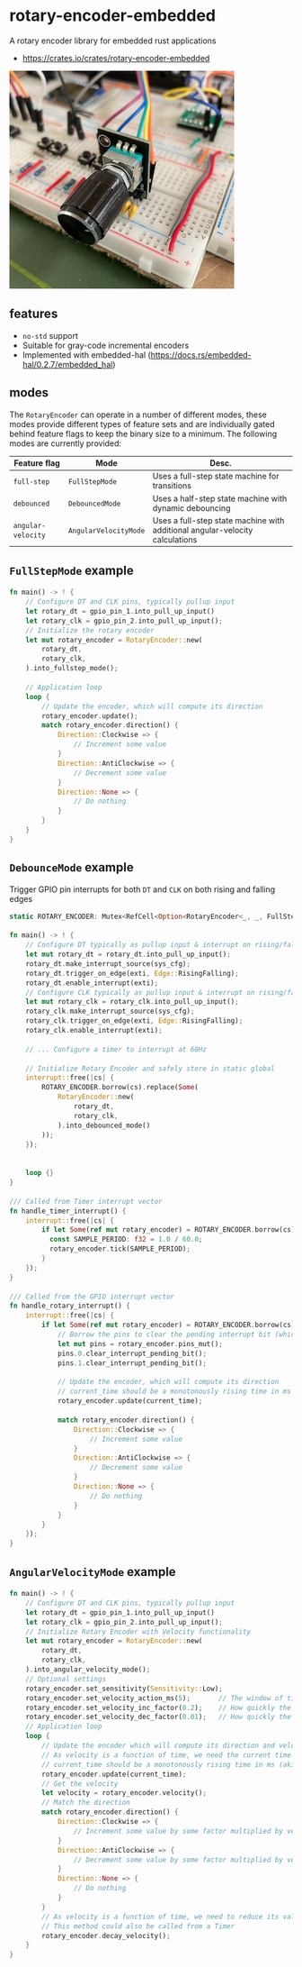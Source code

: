 # rotary-encoder-embedded

A rotary encoder library for embedded rust applications

- https://crates.io/crates/rotary-encoder-embedded

![rotary encoder](https://github.com/ostenning/images/blob/main/rotary-encoder.jpg?raw=true)

## features

- `no-std` support
- Suitable for gray-code incremental encoders
- Implemented with embedded-hal (https://docs.rs/embedded-hal/0.2.7/embedded_hal)

## modes

The `RotaryEncoder` can operate in a number of different modes, these modes provide different types of feature sets and are individually gated behind feature flags to keep the binary size to a minimum.
The following modes are currently provided:

| Feature flag  | Mode           | Desc.  |
| ------------- |-------------| -----|
| `full-step`        | `FullStepMode`              | Uses a full-step state machine for transitions |
| `debounced`        | `DebouncedMode`             | Uses a half-step state machine with dynamic debouncing |
| `angular-velocity` | `AngularVelocityMode`       | Uses a full-step state machine with additional angular-velocity calculations |

## `FullStepMode` example

```rust
fn main() -> ! {
    // Configure DT and CLK pins, typically pullup input
    let rotary_dt = gpio_pin_1.into_pull_up_input()
    let rotary_clk = gpio_pin_2.into_pull_up_input();
    // Initialize the rotary encoder
    let mut rotary_encoder = RotaryEncoder::new(
        rotary_dt,
        rotary_clk,
    ).into_fullstep_mode();

    // Application loop
    loop {
        // Update the encoder, which will compute its direction
        rotary_encoder.update();
        match rotary_encoder.direction() {
            Direction::Clockwise => {
                // Increment some value
            }
            Direction::AntiClockwise => {
                // Decrement some value
            }
            Direction::None => {
                // Do nothing
            }
        }
    }
}
```

## `DebounceMode` example

Trigger GPIO pin interrupts for both `DT` and `CLK` on both rising and falling edges

```rust
static ROTARY_ENCODER: Mutex<RefCell<Option<RotaryEncoder<_, _, FullStepMode>>>> = Mutex::new(RefCell::new(None));

fn main() -> ! {
    // Configure DT typically as pullup input & interrupt on rising/falling edges
    let mut rotary_dt = rotary_dt.into_pull_up_input();
    rotary_dt.make_interrupt_source(sys_cfg);
    rotary_dt.trigger_on_edge(exti, Edge::RisingFalling);
    rotary_dt.enable_interrupt(exti);
    // Configure CLK typically as pullup input & interrupt on rising/falling edges
    let mut rotary_clk = rotary_clk.into_pull_up_input();
    rotary_clk.make_interrupt_source(sys_cfg);
    rotary_clk.trigger_on_edge(exti, Edge::RisingFalling);
    rotary_clk.enable_interrupt(exti);

    // ... Configure a timer to interrupt at 60Hz

    // Initialize Rotary Encoder and safely store in static global
    interrupt::free(|cs| {
        ROTARY_ENCODER.borrow(cs).replace(Some(
            RotaryEncoder::new(
                rotary_dt,
                rotary_clk,
            ).into_debounced_mode()
        ));
    });

    
    loop {}
}

/// Called from Timer interrupt vector
fn handle_timer_interrupt() {
    interrupt::free(|cs| {
        if let Some(ref mut rotary_encoder) = ROTARY_ENCODER.borrow(cs).borrow_mut().deref_mut() {
          const SAMPLE_PERIOD: f32 = 1.0 / 60.0;
          rotary_encoder.tick(SAMPLE_PERIOD);
        }
    });
}

/// Called from the GPIO interrupt vector
fn handle_rotary_interrupt() {
    interrupt::free(|cs| {
        if let Some(ref mut rotary_encoder) = ROTARY_ENCODER.borrow(cs).borrow_mut().deref_mut() {
            // Borrow the pins to clear the pending interrupt bit (which varies depending on HAL)
            let mut pins = rotary_encoder.pins_mut();
            pins.0.clear_interrupt_pending_bit();
            pins.1.clear_interrupt_pending_bit();
            
            // Update the encoder, which will compute its direction
            // current_time should be a monotonously rising time in ms (akin to Arduino's `millis()`)
            rotary_encoder.update(current_time);
            
            match rotary_encoder.direction() {
                Direction::Clockwise => {
                    // Increment some value
                }
                Direction::AntiClockwise => {
                    // Decrement some value
                }
                Direction::None => {
                    // Do nothing
                }
            }
        }
    });
}
```

## `AngularVelocityMode` example

```rust
fn main() -> ! {
    // Configure DT and CLK pins, typically pullup input
    let rotary_dt = gpio_pin_1.into_pull_up_input()
    let rotary_clk = gpio_pin_2.into_pull_up_input();
    // Initialize Rotary Encoder with Velocity functionality
    let mut rotary_encoder = RotaryEncoder::new(
        rotary_dt,
        rotary_clk,
    ).into_angular_velocity_mode();
    // Optional settings
    rotary_encoder.set_sensitivity(Sensitivity::Low);
    rotary_encoder.set_velocity_action_ms(5);       // The window of time that the velocity may increase
    rotary_encoder.set_velocity_inc_factor(0.2);    // How quickly the velocity increases over time
    rotary_encoder.set_velocity_dec_factor(0.01);   // How quickly the velocity decreases over time
    // Application loop
    loop {
        // Update the encoder which will compute its direction and velocity
        // As velocity is a function of time, we need the current time
        // current_time should be a monotonously rising time in ms (akin to Arduino's `millis()`)
        rotary_encoder.update(current_time);
        // Get the velocity
        let velocity = rotary_encoder.velocity();
        // Match the direction
        match rotary_encoder.direction() {
            Direction::Clockwise => {
                // Increment some value by some factor multiplied by velocity
            }
            Direction::AntiClockwise => {
                // Decrement some value by some factor multiplied by velocity
            }
            Direction::None => {
                // Do nothing
            }
        }
        // As velocity is a function of time, we need to reduce its value over time
        // This method could also be called from a Timer
        rotary_encoder.decay_velocity();
    }
}
```
